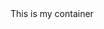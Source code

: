 <!DOCTYPE html>
<html lang="en">
<head>
    <meta charset="UTF-8">
    <meta name="viewport" content="width=device-width, initial-scale=1.0">
    <title>Json Tutorial</title>
</head>
<body>
    <div class="container">This is my container</div>
    <script>
        let jsonObj = {
            name: "Harry",
            channel: "CWH",
            friend: "Rohan Das",
            food: "Bhindi" //#bhindiLoverSquad
        } 
        console.log(jsonObj);
        let myJsonStr = JSON.stringify(jsonObj);
        console.log(myJsonStr);

        myJsonStr = myJsonStr.replace('Harry', 'Larry');
        console.log(myJsonStr)

        newJsonObj = JSON.parse(myJsonStr);
        console.log(newJsonObj)

        


    </script>
</body>
</html>
# side
sideh
